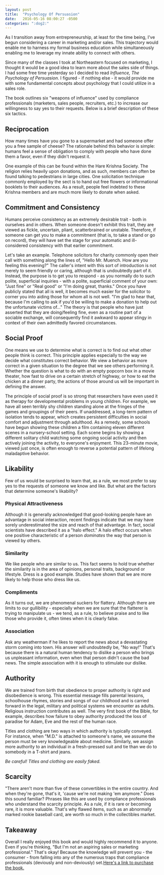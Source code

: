 ```yaml
---
layout: post
title:  "Psychology Of Persuasion"
date:   2016-05-16 08:00:27 -0500
categories: ":dog2:"
---
```


<p>As I transition away from entrepreneurship, at least for the time being, I've begun considering a career in marketing and/or sales. This trajectory would enable me to harness my formal business education while simultaneously enabling me to leverage my innate ability to connect with others.</p>

<p>Since many of the classes I took at Northeastern focused on marketing, I thought it would be a good idea to learn more about the sales side of things. I had some free time yesterday so I decided to read <em>Influence, The Psychology of Persuasion</em>. I figured - if nothing else - it would provide me with some fundamental concepts about psychology that I could utilize in a sales role.</p>

<p>The book outlines six "weapons of influence" used by compliance professionals (marketers, sales people, recruiters, etc.) to increase our willingness to say yes to their requests. Below is a brief description of these six tactics.</p>

<h2>Reciprocation</h2>

<p>How many times have you gone to a supermarket and had someone offer you a free sample of cheese? The rationale behind this behavior is simple: humans feel a sense of obligation to comply with people who have done them a favor, even if they didn't request it.</p>

<p>One example of this can be found within the Hare Krishna Society. The religion relies heavily upon donations, and as such, members can often be found talking to pedestrians in large cities. One solicitation technique commonly employed by the sect is to hand out free flowers or informational booklets to their audiences. As a result, people feel indebted to these Krishna members and are much more likely to donate when asked.</p>

<h2>Commitment and Consistency</h2>

<p>Humans perceive consistency as an extremely desirable trait - both in ourselves and in others. When someone doesn't exhibit this trait, they are viewed as fickle, uncertain, pliant, scatterbrained or unstable. Therefore, if someone can get you to make a commitment (that is, to take a stand or go on record), they will have set the stage for your automatic and ill-considered consistency with that earlier commitment.</p>

<p>Let's take an example. Telephone solicitors for charity commonly open their call with something along the lines of, "Hello Mr. Muench. How are you feeling this evening?" The caller's intent with this sort of introduction is not merely to seem friendly or caring, although that is undoubtedly part of it. Instead, the purpose is to get you to respond - as you normally do to such polite, superficial inquiries - with a polite, superficial comment of your own: "Just fine" or "Real good" or "I'm doing great, thanks." Once you have publicly stated that all is well, it becomes much easier for the solicitor to corner you into aiding those for whom all is not well. "I'm glad to hear that, because I'm calling to ask if you'd be willing to make a donation to help out the unfortunate victims of..." The theory is that people who have just asserted that they are doing/feeling fine, even as a routine part of a sociable exchange, will consequently find it awkward to appear stingy in context of their own admittedly favored circumstances.</p>

<h2>Social Proof</h2>

<p>One means we use to determine what is correct is to find out what other people think is correct. This principle applies especially to the way we decide what constitutes correct behavior. We view a behavior as more correct in a given situation to the degree that we see others performing it. Whether the question is what to do with an empty popcorn box in a movie theater, how fast to drive on a certain stretch of highway, or how to eat the chicken at a dinner party, the actions of those around us will be important in defining the answer.</p>

<p>The principle of social proof is so strong that researchers have even used it as therapy for developmental problems in young children. For example, we have all seen terribly shy children standing alone at the fringes of the games and groupings of their peers. If unaddressed, a long-term pattern of isolation tends to appear, which creates persistent difficulties in social comfort and adjustment through adulthood. As a remedy, some schools have begun showing these children a film containing eleven different scenes in a nursery-school setting. Each scene begins by showing a different solitary child watching some ongoing social activity and then actively joining the activity, to everyone's enjoyment. This 23-minute movie, viewed just once, is often enough to reverse a potential pattern of lifelong maladaptive behavior.</p>

<h2>Likability</h2>

<p>Few of us would be surprised to learn that, as a rule, we most prefer to say yes to the requests of someone we know and like. But what are the factors that determine someone's likability?</p>

<h3>Physical Attractiveness</h3>

<p>Although it is generally acknowledged that good-looking people have an advantage in social interaction, recent findings indicate that we may have sorely underestimated the size and reach of that advantage. In fact, social scientists have described it as a "halo effect." A halo effect occurs when one positive characteristic of a person <em>dominates</em> the way that person is viewed by others.</p>

<h3>Similarity</h3>

<p>We like people who are similar to us. This fact seems to hold true whether the similarity is in the area of opinions, personal traits, background or lifestyle. Dress is a good example. Studies have shown that we are more likely to help those who dress like us.</p>

<h3>Compliments</h3>

<p>As it turns out, we are phenomenal suckers for flattery. Although there are limits to our gullibility - especially when we are sure that the flatterer is trying to manipulate us - we tend, as a rule, to believe praise and to like those who provide it, often times when it is clearly false.</p>

<h3>Association</h3>

<p>Ask any weatherman if he likes to report the news about a devastating storm coming into town. His answer will undoubtedly be, "No way!" That's because there is a natural human tendency to dislike a person who brings us unpleasant information, even when that person didn't cause the bad news. The simple association with it is enough to stimulate our dislike.</p>

<h2>Authority</h2>

<p>We are trained from birth that obedience to proper authority is right and disobedience is wrong. This essential message fills parental lessons, schoolhouse rhymes, stories and songs of our childhood and is carried forward in the legal, military and political systems we encounter as adults. Religious instruction contributes as well. The very first book of the Bible, for example, describes how failure to obey authority produced the loss of paradise for Adam, Eve and the rest of the human race.</p>

<p>Titles and clothing are two ways in which authority is typically conveyed. For instance, when "M.D." is attached to someone's name, we assume the person must be very knowledgeable about medicine. Similarly, we assign more authority to an individual in a fresh-pressed suit and tie than we do to somebody in a T-shirt and jeans.</p>

<p><em>Be careful! Titles and clothing are easily faked.</em></p>

<h2>Scarcity</h2>

<p>"There aren't more than five of these convertibles in the entire country. And when they're gone, that's it, 'cause we're not making 'em anymore." Does this sound familiar? Phrases like this are used by compliance professionals who understand the scarcity principle. As a rule, if it is rare or becoming rare, it is more valuable. That's why flawed items, such as an abnormally marked rookie baseball card, are worth so much in the collectibles market.</p>

<h2>Takeaway</h2>

<p>Overall I really enjoyed this book and would highly recommend it to anyone. Even if you're thinking, "But I'm not an aspiring sales or marketing professional." That's okay! Because the knowledge will prevent you - the consumer - from falling into any of the numerous traps that compliance professionals (deviously and non-deviously) set.<a href="http://www.amazon.com/Influence-Psychology-Persuasion-Robert-Cialdini/dp/006124189X">Here's a link to purchase the book.</a></p>
